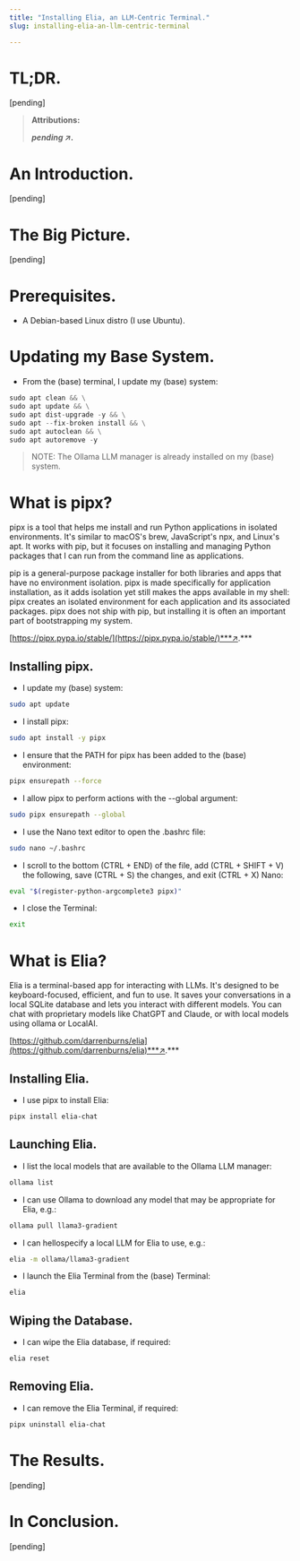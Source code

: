 ```yaml
---
title: "Installing Elia, an LLM-Centric Terminal."
slug: installing-elia-an-llm-centric-terminal

---
```


# TL;DR.

\[pending\]

> **Attributions:**
> 
> ***pending ↗.***

# An Introduction.

\[pending\]

# The Big Picture.

\[pending\]

# Prerequisites.

* A Debian-based Linux distro (I use Ubuntu).
    

# Updating my Base System.

* From the (base) terminal, I update my (base) system:
    

```python
sudo apt clean && \
sudo apt update && \
sudo apt dist-upgrade -y && \
sudo apt --fix-broken install && \
sudo apt autoclean && \
sudo apt autoremove -y
```

> NOTE: The Ollama LLM manager is already installed on my (base) system.

# What is pipx?

pipx is a tool that helps me install and run Python applications in isolated environments. It's similar to macOS's brew, JavaScript's npx, and Linux's apt. It works with pip, but it focuses on installing and managing Python packages that I can run from the command line as applications.

pip is a general-purpose package installer for both libraries and apps that have no environment isolation. pipx is made specifically for application installation, as it adds isolation yet still makes the apps available in my shell: pipx creates an isolated environment for each application and its associated packages. pipx does not ship with pip, but installing it is often an important part of bootstrapping my system.

[https://pipx.pypa.io/stable/](https://pipx.pypa.io/stable/)***↗.***

## Installing pipx.

* I update my (base) system:
    

```bash
sudo apt update
```

* I install pipx:
    

```bash
sudo apt install -y pipx
```

* I ensure that the PATH for pipx has been added to the (base) environment:
    

```bash
pipx ensurepath --force
```

* I allow pipx to perform actions with the --global argument:
    

```bash
sudo pipx ensurepath --global
```

* I use the Nano text editor to open the .bashrc file:
    

```bash
sudo nano ~/.bashrc
```

* I scroll to the bottom (CTRL + END) of the file, add (CTRL + SHIFT + V) the following, save (CTRL + S) the changes, and exit (CTRL + X) Nano:
    

```bash
eval "$(register-python-argcomplete3 pipx)"
```

* I close the Terminal:
    

```bash
exit
```

# What is Elia?

Elia is a terminal-based app for interacting with LLMs. It's designed to be keyboard-focused, efficient, and fun to use. It saves your conversations in a local SQLite database and lets you interact with different models. You can chat with proprietary models like ChatGPT and Claude, or with local models using ollama or LocalAI.

[https://github.com/darrenburns/elia](https://github.com/darrenburns/elia)***↗.***

## Installing Elia.

* I use pipx to install Elia:
    

```bash
pipx install elia-chat
```

## Launching Elia.

* I list the local models that are available to the Ollama LLM manager:
    

```bash
ollama list
```

* I can use Ollama to download any model that may be appropriate for Elia, e.g.:
    

```bash
ollama pull llama3-gradient
```

* I can hellospecify a local LLM for Elia to use, e.g.:
    

```bash
elia -m ollama/llama3-gradient
```

* I launch the Elia Terminal from the (base) Terminal:
    

```bash
elia
```

## Wiping the Database.

* I can wipe the Elia database, if required:
    

```bash
elia reset
```

## Removing Elia.

* I can remove the Elia Terminal, if required:
    

```bash
pipx uninstall elia-chat
```

# The Results.

\[pending\]

# In Conclusion.

\[pending\]